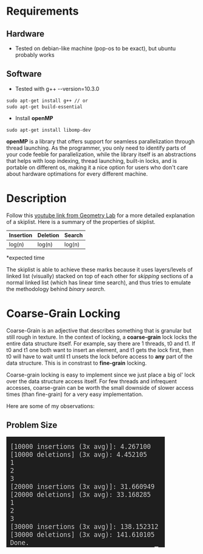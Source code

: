 
# Requirements

## Hardware
- Tested on debian-like machine (pop-os to be exact), but ubuntu probably works

## Software
- Tested with g++ --version=10.3.0
```
sudo apt-get install g++ // or
sudo apt-get build-essential
```
-  Install **openMP**
```
sudo apt-get install libomp-dev
```
**openMP** is a library that offers support for seamless parallelization through thread launching. As the programmer, you only need to identify parts of your code feeble for parallelization, while the library itself is an abstractions that helps with loop indexing, thread launching, built-in locks, and is portable on different os, making it a nice option for users who don't care about hardware optimations for every different machine. 


# Description

Follow this [youtube link from Geometry Lab](https://www.youtube.com/watch?v=NDGpsfwAaqo&t=705s&ab_channel=GeometryLab) for a more detailed explanation of a skiplist. Here is a summary of the properties of skiplist.

| Insertion | Deletion | Search |
| --------- | -------- | ------ |
| log(n)    | log(n)   | log(n) |

\*expected time

The skiplist is able to achieve these marks because it uses layers/levels of linked list (visually) stacked on top of each other for *skipping* sections of a normal linked list (which has linear time search), and thus tries to emulate the methodology behind *binary search*.

# Coarse-Grain Locking
Coarse-Grain is an adjective that describes something that is granular but still rough in texture. In the context of locking, a **coarse-grain** lock locks the entire data structure itself. For example, say there are 1 threads, t0 and t1. If t0 and t1 one both want to insert an element, and t1 gets the lock first, then t0 will have to wait until t1 unsets the lock before access to **any** part of the data structure. This is in constrast to **fine-grain** locking. 

Coarse-grain locking is easy to implement since we just place a big ol' lock over the data structure access itself. For few threads and infrequent accesses, coarse-grain can be worth the small downside of slower access times (than fine-grain) for a very easy implementation. 

Here are some of my observations:

## Problem Size
![problem size image](imgs/coarse-grain-problem-output.png)

